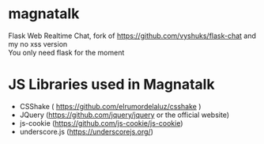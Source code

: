 # magnatalk
Flask Web Realtime Chat, fork of https://github.com/vyshuks/flask-chat and my no xss version<br>
You only need flask for the moment<br>
# JS Libraries used in Magnatalk
- CSShake ( https://github.com/elrumordelaluz/csshake )
- JQuery (https://github.com/jquery/jquery or the official website)
- js-cookie (https://github.com/js-cookie/js-cookie)
- underscore.js (https://underscorejs.org/)
